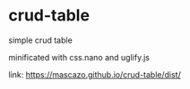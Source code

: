 # crud-table
simple crud table

minificated with css.nano and uglify.js


link:
https://mascazo.github.io/crud-table/dist/
